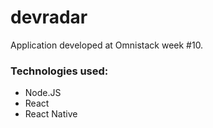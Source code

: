 # devradar
Application developed at Omnistack week #10.

### Technologies used: 
- Node.JS
- React 
- React Native

